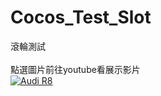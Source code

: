 # Cocos_Test_Slot
滾輪測試<br />
<br />
點選圖片前往youtube看展示影片
<br />
[![Audi R8](http://img.youtube.com/vi/Q1W1WvWXKjM/0.jpg)](https://www.youtube.com/watch?v=Q1W1WvWXKjM)

